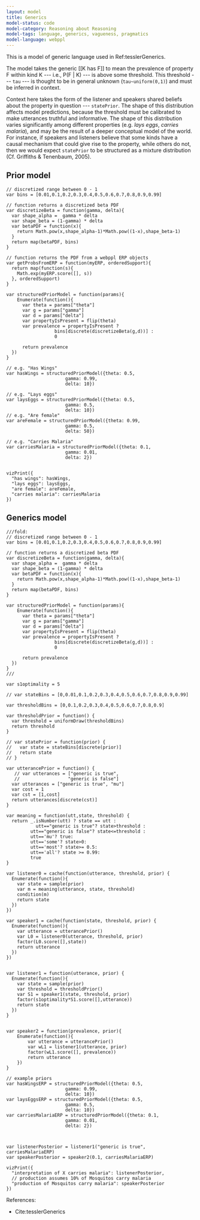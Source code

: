 ```yaml
---
layout: model
title: Generics
model-status: code
model-category: Reasoning about Reasoning
model-tags: language, generics, vagueness, pragmatics
model-language: webppl
---
```


<script src="http://web.stanford.edu/~erindb/webppl-viz/webppl.min.js"></script>  
<link rel="stylesheet" href="http://web.stanford.edu/~erindb/webppl-viz/viz.css">

This is a model of generic language used in Ref:tesslerGenerics.

The model takes the generic [[K has F]] to mean the prevalence of 
property F within kind K --- i.e., P(F | K) --- is above some threshold.
This threshold --- `tau` --- is thought to be in general unknown 
(`tau~uniform(0,1)`) and must be inferred in context. 

Context here takes the form of the listener and speakers shared beliefs
about the property in question --- `statePrior`. The shape of this distribution
affects model predictions, because the threshold must be calibrated to make utterances 
truthful and informative. The shape of this distribution varies significantly 
among different properties (e.g. *lays eggs*, *carries malaria*), and may 
be the result of a deeper conceptual model of the world. For instance,
if speakers and listeners believe that some kinds have a causal mechanism that
could give rise to the property, while others do not, then we would expect
`statePrior` to be structured as a mixture distribution 
(Cf. Griffiths & Tenenbaum, 2005).

## Prior model

~~~~
// discretized range between 0 - 1
var bins = [0.01,0.1,0.2,0.3,0.4,0.5,0.6,0.7,0.8,0.9,0.99]

// function returns a discretized beta PDF
var discretizeBeta = function(gamma, delta){
  var shape_alpha =  gamma * delta
  var shape_beta = (1-gamma) * delta
  var betaPDF = function(x){
    return Math.pow(x,shape_alpha-1)*Math.pow((1-x),shape_beta-1)
  }
  return map(betaPDF, bins)
}

// function returns the PDF from a webppl ERP objects
var getProbsFromERP = function(myERP, orderedSupport){
  return map(function(s){
    Math.exp(myERP.score([], s))
  }, orderedSupport)
}

var structuredPriorModel = function(params){
    Enumerate(function(){
      var theta = params["theta"]
      var g = params["gamma"]
      var d = params["delta"]
      var propertyIsPresent = flip(theta)
      var prevalence = propertyIsPresent ? 
                  bins[discrete(discretizeBeta(g,d))] : 
                  0

      return prevalence
  })
}

// e.g. "Has Wings"
var hasWings = structuredPriorModel({theta: 0.5,
                      gamma: 0.99,
                      delta: 10})

// e.g. "Lays eggs"
var laysEggs = structuredPriorModel({theta: 0.5,
                      gamma: 0.5,
                      delta: 10})
// e.g. "Are female"
var areFemale = structuredPriorModel({theta: 0.99,
                      gamma: 0.5,
                      delta: 50})

// e.g. "Carries Malaria"
var carriesMalaria = structuredPriorModel({theta: 0.1,
                      gamma: 0.01,
                      delta: 2})


vizPrint({
  "has wings": hasWings,
  "lays eggs": laysEggs,
  "are female": areFemale,
  "carries malaria": carriesMalaria
})
~~~~

## Generics model

~~~~
///fold:
// discretized range between 0 - 1
var bins = [0.01,0.1,0.2,0.3,0.4,0.5,0.6,0.7,0.8,0.9,0.99]

// function returns a discretized beta PDF
var discretizeBeta = function(gamma, delta){
  var shape_alpha =  gamma * delta
  var shape_beta = (1-gamma) * delta
  var betaPDF = function(x){
    return Math.pow(x,shape_alpha-1)*Math.pow((1-x),shape_beta-1)
  }
  return map(betaPDF, bins)
}

var structuredPriorModel = function(params){
    Enumerate(function(){
      var theta = params["theta"]
      var g = params["gamma"]
      var d = params["delta"]
      var propertyIsPresent = flip(theta)
      var prevalence = propertyIsPresent ? 
                  bins[discrete(discretizeBeta(g,d))] : 
                  0

      return prevalence
  })
}
///

var s1optimality = 5

// var stateBins = [0,0.01,0.1,0.2,0.3,0.4,0.5,0.6,0.7,0.8,0.9,0.99]

var thresholdBins = [0,0.1,0.2,0.3,0.4,0.5,0.6,0.7,0.8,0.9]

var thresholdPrior = function() {
  var threshold = uniformDraw(thresholdBins)
  return threshold
}

// var statePrior = function(prior) {
//   var state = stateBins[discrete(prior)]
//   return state
// }

var utterancePrior = function() {
   // var utterances = ["generic is true",
   //                  "generic is false"]
  var utterances = ["generic is true", "mu"]  
  var cost = 1      
  var cst = [1,cost]       
  return utterances[discrete(cst)]
}

var meaning = function(utt,state, threshold) {
  return _.isNumber(utt) ? state == utt :
  		   utt=="generic is true"? state>threshold :
         utt=="generic is false"? state<=threshold :
         utt=='mu'? true:
         utt=='some'? state>0:
         utt=='most'? state>= 0.5:
         utt=='all'? state >= 0.99:
         true
}

var listener0 = cache(function(utterance, threshold, prior) {
  Enumerate(function(){
    var state = sample(prior)
    var m = meaning(utterance, state, threshold)
    condition(m)
    return state
  })
})

var speaker1 = cache(function(state, threshold, prior) {
  Enumerate(function(){
    var utterance = utterancePrior()
    var L0 = listener0(utterance, threshold, prior)
    factor(L0.score([],state))
    return utterance
  })
})


var listener1 = function(utterance, prior) {
  Enumerate(function(){
    var state = sample(prior)
    var threshold = thresholdPrior()
    var S1 = speaker1(state, threshold, prior)
    factor(s1optimality*S1.score([],utterance))
    return state
  })
}


var speaker2 = function(prevalence, prior){
	Enumerate(function(){
		var utterance = utterancePrior()
		var wL1 = listener1(utterance, prior)
		factor(wL1.score([], prevalence))
		return utterance
	})
}

// example priors
var hasWingsERP = structuredPriorModel({theta: 0.5,
                      gamma: 0.99,
                      delta: 10})
var laysEggsERP = structuredPriorModel({theta: 0.5,
                      gamma: 0.5,
                      delta: 10})
var carriesMalariaERP = structuredPriorModel({theta: 0.1,
                      gamma: 0.01,
                      delta: 2})



var listenerPosterior = listener1("generic is true", carriesMalariaERP)
var speakerPosterior = speaker2(0.1, carriesMalariaERP)

vizPrint({
  "interpretation of X carries malaria": listenerPosterior,
  // production assumes 10% of Mosquitos carry malaria
  "production of Mosquitos carry malaria": speakerPosterior
})

~~~~

References:

- Cite:tesslerGenerics
